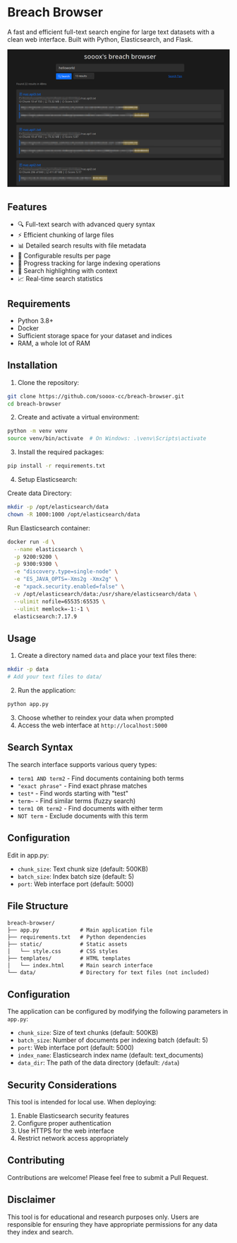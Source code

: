 # Breach Browser

A fast and efficient full-text search engine for large text datasets with a clean web interface. Built with Python, Elasticsearch, and Flask.

![Preview](https://github.com/sooox-cc/breach-browser/blob/main/preview.png?raw=true)

## Features

- 🔍 Full-text search with advanced query syntax
- ⚡ Efficient chunking of large files
- 📊 Detailed search results with file metadata
- 🔧 Configurable results per page
- 💾 Progress tracking for large indexing operations
- 📝 Search highlighting with context
- 📈 Real-time search statistics

## Requirements

- Python 3.8+
- Docker
- Sufficient storage space for your dataset and indices
- RAM, a whole lot of RAM

## Installation

1. Clone the repository:
```bash
git clone https://github.com/sooox-cc/breach-browser.git
cd breach-browser
```

2. Create and activate a virtual environment:
```bash
python -m venv venv
source venv/bin/activate  # On Windows: .\venv\Scripts\activate
```

3. Install the required packages:
```bash
pip install -r requirements.txt
```

4. Setup Elasticsearch:

Create data Directory:
```bash
mkdir -p /opt/elasticsearch/data
chown -R 1000:1000 /opt/elasticsearch/data
```

Run Elasticsearch container:
```bash
docker run -d \
  --name elasticsearch \
  -p 9200:9200 \
  -p 9300:9300 \
  -e "discovery.type=single-node" \
  -e "ES_JAVA_OPTS=-Xms2g -Xmx2g" \
  -e "xpack.security.enabled=false" \
  -v /opt/elasticsearch/data:/usr/share/elasticsearch/data \
  --ulimit nofile=65535:65535 \
  --ulimit memlock=-1:-1 \
  elasticsearch:7.17.9
```

## Usage

1. Create a directory named `data` and place your text files there:
```bash
mkdir -p data
# Add your text files to data/
```

2. Run the application:
```bash
python app.py
```

3. Choose whether to reindex your data when prompted
4. Access the web interface at `http://localhost:5000`

## Search Syntax

The search interface supports various query types:
- `term1 AND term2` - Find documents containing both terms
- `"exact phrase"` - Find exact phrase matches
- `test*` - Find words starting with "test"
- `term~` - Find similar terms (fuzzy search)
- `term1 OR term2` - Find documents with either term
- `NOT term` - Exclude documents with this term

## Configuration

Edit in app.py:
- `chunk_size`: Text chunk size (default: 500KB)
- `batch_size`: Index batch size (default: 5)
- `port`: Web interface port (default: 5000)

## File Structure
```
breach-browser/
├── app.py             # Main application file
├── requirements.txt   # Python dependencies
├── static/            # Static assets
│   └── style.css      # CSS styles
├── templates/         # HTML templates
│   └── index.html     # Main search interface
└── data/              # Directory for text files (not included)
```

## Configuration

The application can be configured by modifying the following parameters in `app.py`:
- `chunk_size`: Size of text chunks (default: 500KB)
- `batch_size`: Number of documents per indexing batch (default: 5)
- `port`: Web interface port (default: 5000)
- `index_name`: Elasticsearch index name (default: text_documents)
- `data_dir`: The path of the data directory (default: `/data`)

## Security Considerations

This tool is intended for local use. When deploying:
1. Enable Elasticsearch security features
2. Configure proper authentication
3. Use HTTPS for the web interface
4. Restrict network access appropriately

## Contributing

Contributions are welcome! Please feel free to submit a Pull Request.

## Disclaimer

This tool is for educational and research purposes only. Users are responsible for ensuring they have appropriate permissions for any data they index and search.
